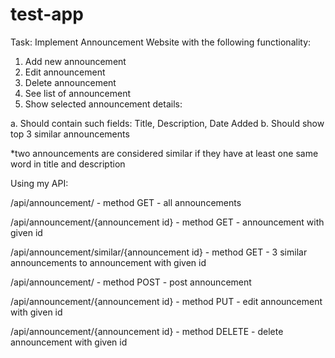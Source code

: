 # test-app
Task:
Implement Announcement Website with the following functionality:
1. Add new announcement
2. Edit announcement
3. Delete announcement
4. See list of announcement
5. Show selected announcement details:

a. Should contain such fields: Title, Description, Date Added
b. Should show top 3 similar announcements

*two announcements are considered similar if they have at least one same word in title and
description



Using my API:

/api/announcement/  - method GET -  all announcements

/api/announcement/{announcement id}   - method GET -   announcement with given id  

/api/announcement/similar/{announcement id}   - method GET -   3 similar announcements to announcement with given id

/api/announcement/  - method POST -  post announcement

/api/announcement/{announcement id}  -  method PUT - edit announcement with given id

/api/announcement/{announcement id}  -  method DELETE - delete announcement with given id 
